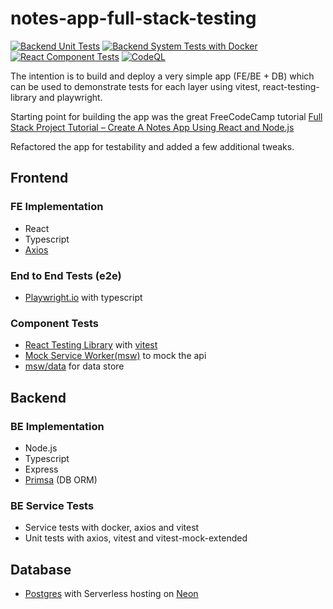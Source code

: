 # notes-app-full-stack-testing

[![Backend Unit Tests](https://github.com/helloitsdave/notes-app-full-stack-testing/actions/workflows/backend-unit-tests.yml/badge.svg)](https://github.com/helloitsdave/notes-app-full-stack-testing/actions/workflows/backend-unit-tests.yml)
[![Backend System Tests with Docker](https://github.com/helloitsdave/notes-app-full-stack-testing/actions/workflows/backend-system-tests.yml/badge.svg)](https://github.com/helloitsdave/notes-app-full-stack-testing/actions/workflows/backend-system-tests.yml)
[![React Component Tests](https://github.com/helloitsdave/notes-app-full-stack-testing/actions/workflows/react-component-tests.yml/badge.svg)](https://github.com/helloitsdave/notes-app-full-stack-testing/actions/workflows/react-component-tests.yml)
[![CodeQL](https://github.com/helloitsdave/notes-app/actions/workflows/codeql.yml/badge.svg)](https://github.com/helloitsdave/notes-app/actions/workflows/codeql.yml)

The intention is to build and deploy a very simple app (FE/BE + DB) which can be used to demonstrate tests for each layer using vitest, react-testing-library and playwright.

Starting point for building the app was the great FreeCodeCamp tutorial [Full Stack Project Tutorial – Create A Notes App Using React and Node.js](https://www.freecodecamp.org/news/full-stack-project-tutorial-create-a-notes-app-using-react-and-node-js/)

Refactored the app for testability and added a few additional tweaks.

## Frontend

### FE Implementation

- React
- Typescript
- [Axios](https://axios-http.com/docs/intro)

### End to End Tests (e2e)

- [Playwright.io](https://playwright.dev/) with typescript

### Component Tests

- [React Testing Library](https://testing-library.com/docs/react-testing-library/intro/) with [vitest](https://vitest.dev/)
- [Mock Service Worker(msw)](https://mswjs.io/) to mock the api
- [msw/data](https://github.com/mswjs/data) for data store

## Backend

### BE Implementation

- Node.js
- Typescript
- Express
- [Primsa](https://www.prisma.io/) (DB ORM)

### BE Service Tests

- Service tests with docker, axios and vitest
- Unit tests with axios, vitest and vitest-mock-extended

## Database

- [Postgres](https://www.postgresql.org/) with Serverless hosting on [Neon](https://neon.tech/)

